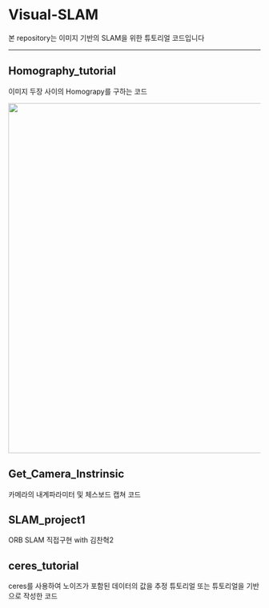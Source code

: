# Visual-SLAM
본 repository는 이미지 기반의 SLAM을 위한 튜토리얼 코드입니다
* * *

## Homography_tutorial
이미지 두장 사이의 Homograpy를 구하는 코드 


<img width = "700" src="https://user-images.githubusercontent.com/63538314/145781840-13c210bc-96a8-4b1c-b921-a27b8c4edd6b.jpg">


## Get_Camera_Instrinsic
카메라의 내계파라미터 및 체스보드 캡쳐 코드 

## SLAM_project1 
ORB SLAM 직접구현 with 김찬혁2

## ceres_tutorial
ceres를 사용하여 노이즈가 포함된 데이터의 값을 추정
튜토리얼 또는 튜토리얼을 기반으로 작성한 코드
